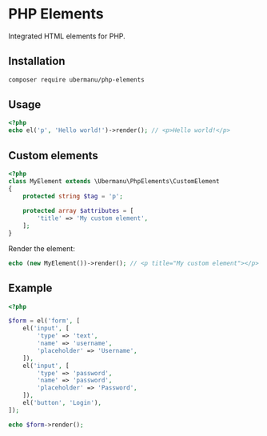 # PHP Elements

Integrated HTML elements for PHP.

## Installation

```bash
composer require ubermanu/php-elements
```

## Usage

```php
<?php
echo el('p', 'Hello world!')->render(); // <p>Hello world!</p>
```

## Custom elements

```php
<?php
class MyElement extends \Ubermanu\PhpElements\CustomElement
{
    protected string $tag = 'p';
    
    protected array $attributes = [
        'title' => 'My custom element',
    ];
}
```

Render the element:

```php
echo (new MyElement())->render(); // <p title="My custom element"></p>
```

## Example

```php
<?php

$form = el('form', [
    el('input', [
        'type' => 'text',
        'name' => 'username',
        'placeholder' => 'Username',
    ]),
    el('input', [
        'type' => 'password',
        'name' => 'password',
        'placeholder' => 'Password',
    ]),
    el('button', 'Login'),
]);

echo $form->render();
```

